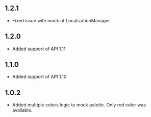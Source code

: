 ## 1.2.1
* Fixed issue with mock of LocalizationManager

## 1.2.0
* Added support of API 1.11

## 1.1.0
* Added support of API 1.10

## 1.0.2
 * Added multiple colors logic to mock palette. Only red color was available.